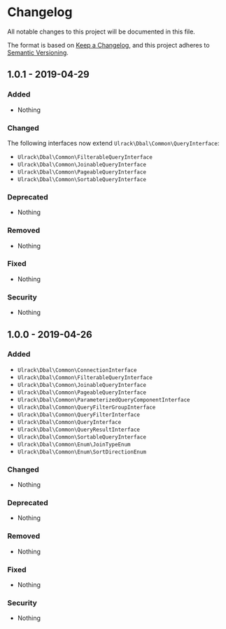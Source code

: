 # Changelog
All notable changes to this project will be documented in this file.

The format is based on [Keep a Changelog](https://keepachangelog.com/en/1.0.0/),
and this project adheres to [Semantic Versioning](https://semver.org/spec/v2.0.0.html).

## 1.0.1 - 2019-04-29
### Added
- Nothing

### Changed
The following interfaces now extend `Ulrack\Dbal\Common\QueryInterface`:
- `Ulrack\Dbal\Common\FilterableQueryInterface`
- `Ulrack\Dbal\Common\JoinableQueryInterface`
- `Ulrack\Dbal\Common\PageableQueryInterface`
- `Ulrack\Dbal\Common\SortableQueryInterface`

### Deprecated
- Nothing

### Removed
- Nothing

### Fixed
- Nothing

### Security
- Nothing

## 1.0.0 - 2019-04-26
### Added
- `Ulrack\Dbal\Common\ConnectionInterface`
- `Ulrack\Dbal\Common\FilterableQueryInterface`
- `Ulrack\Dbal\Common\JoinableQueryInterface`
- `Ulrack\Dbal\Common\PageableQueryInterface`
- `Ulrack\Dbal\Common\ParameterizedQueryComponentInterface`
- `Ulrack\Dbal\Common\QueryFilterGroupInterface`
- `Ulrack\Dbal\Common\QueryFilterInterface`
- `Ulrack\Dbal\Common\QueryInterface`
- `Ulrack\Dbal\Common\QueryResultInterface`
- `Ulrack\Dbal\Common\SortableQueryInterface`
- `Ulrack\Dbal\Common\Enum\JoinTypeEnum`
- `Ulrack\Dbal\Common\Enum\SortDirectionEnum`

### Changed
- Nothing

### Deprecated
- Nothing

### Removed
- Nothing

### Fixed
- Nothing

### Security
- Nothing

[Unreleased]: https://github.com/ulrack/dbal/compare/1.0.1...HEAD
[1.0.1]: https://github.com/ulrack/dbal/compare/1.0.0...1.0.1
